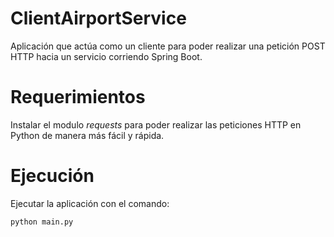 # ClientAirportService

Aplicación que actúa como un cliente para poder
realizar una petición POST HTTP hacia un servicio corriendo Spring Boot.

# Requerimientos

Instalar el modulo *requests* para poder realizar las peticiones HTTP en Python de manera más fácil y rápida.

# Ejecución

Ejecutar la aplicación con el comando:
```bash
python main.py
```